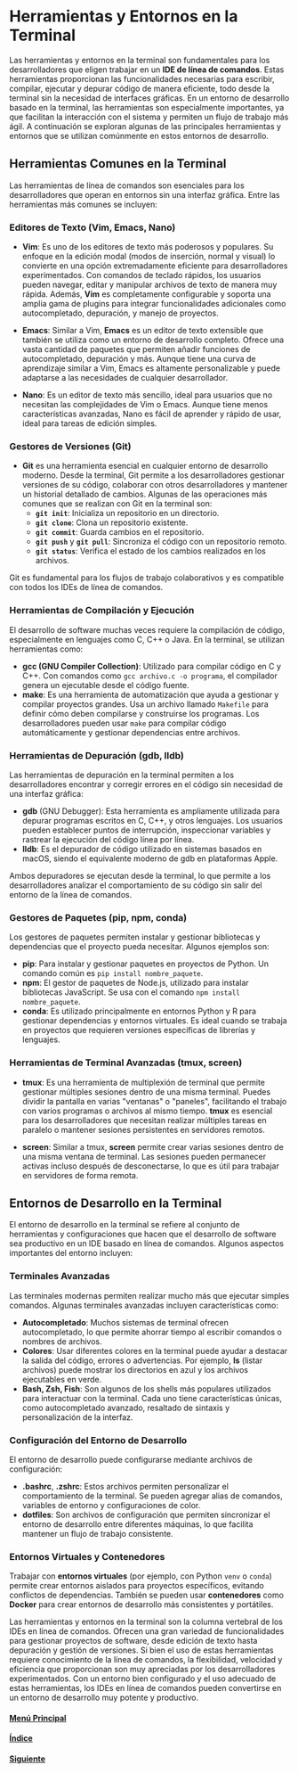 # **Herramientas y Entornos en la Terminal**

Las herramientas y entornos en la terminal son fundamentales para los desarrolladores que eligen trabajar en un **IDE de línea de comandos**. Estas herramientas proporcionan las funcionalidades necesarias para escribir, compilar, ejecutar y depurar código de manera eficiente, todo desde la terminal sin la necesidad de interfaces gráficas. En un entorno de desarrollo basado en la terminal, las herramientas son especialmente importantes, ya que facilitan la interacción con el sistema y permiten un flujo de trabajo más ágil. A continuación se exploran algunas de las principales herramientas y entornos que se utilizan comúnmente en estos entornos de desarrollo.

## **Herramientas Comunes en la Terminal**

Las herramientas de línea de comandos son esenciales para los desarrolladores que operan en entornos sin una interfaz gráfica. Entre las herramientas más comunes se incluyen:

### **Editores de Texto (Vim, Emacs, Nano)**
- **Vim**: Es uno de los editores de texto más poderosos y populares. Su enfoque en la edición modal (modos de inserción, normal y visual) lo convierte en una opción extremadamente eficiente para desarrolladores experimentados. Con comandos de teclado rápidos, los usuarios pueden navegar, editar y manipular archivos de texto de manera muy rápida. Además, **Vim** es completamente configurable y soporta una amplia gama de plugins para integrar funcionalidades adicionales como autocompletado, depuración, y manejo de proyectos.

- **Emacs**: Similar a Vim, **Emacs** es un editor de texto extensible que también se utiliza como un entorno de desarrollo completo. Ofrece una vasta cantidad de paquetes que permiten añadir funciones de autocompletado, depuración y más. Aunque tiene una curva de aprendizaje similar a Vim, Emacs es altamente personalizable y puede adaptarse a las necesidades de cualquier desarrollador.

- **Nano**: Es un editor de texto más sencillo, ideal para usuarios que no necesitan las complejidades de Vim o Emacs. Aunque tiene menos características avanzadas, Nano es fácil de aprender y rápido de usar, ideal para tareas de edición simples.

### **Gestores de Versiones (Git)**
- **Git** es una herramienta esencial en cualquier entorno de desarrollo moderno. Desde la terminal, Git permite a los desarrolladores gestionar versiones de su código, colaborar con otros desarrolladores y mantener un historial detallado de cambios. Algunas de las operaciones más comunes que se realizan con Git en la terminal son:
  - **`git init`**: Inicializa un repositorio en un directorio.
  - **`git clone`**: Clona un repositorio existente.
  - **`git commit`**: Guarda cambios en el repositorio.
  - **`git push`** y **`git pull`**: Sincroniza el código con un repositorio remoto.
  - **`git status`**: Verifica el estado de los cambios realizados en los archivos.
  
Git es fundamental para los flujos de trabajo colaborativos y es compatible con todos los IDEs de línea de comandos.

### **Herramientas de Compilación y Ejecución**
El desarrollo de software muchas veces requiere la compilación de código, especialmente en lenguajes como C, C++ o Java. En la terminal, se utilizan herramientas como:
- **gcc (GNU Compiler Collection)**: Utilizado para compilar código en C y C++. Con comandos como `gcc archivo.c -o programa`, el compilador genera un ejecutable desde el código fuente.
- **make**: Es una herramienta de automatización que ayuda a gestionar y compilar proyectos grandes. Usa un archivo llamado `Makefile` para definir cómo deben compilarse y construirse los programas. Los desarrolladores pueden usar `make` para compilar código automáticamente y gestionar dependencias entre archivos.

### **Herramientas de Depuración (gdb, lldb)**
Las herramientas de depuración en la terminal permiten a los desarrolladores encontrar y corregir errores en el código sin necesidad de una interfaz gráfica:
- **gdb** (GNU Debugger): Esta herramienta es ampliamente utilizada para depurar programas escritos en C, C++, y otros lenguajes. Los usuarios pueden establecer puntos de interrupción, inspeccionar variables y rastrear la ejecución del código línea por línea.
- **lldb**: Es el depurador de código utilizado en sistemas basados en macOS, siendo el equivalente moderno de gdb en plataformas Apple.

Ambos depuradores se ejecutan desde la terminal, lo que permite a los desarrolladores analizar el comportamiento de su código sin salir del entorno de la línea de comandos.

### **Gestores de Paquetes (pip, npm, conda)**
Los gestores de paquetes permiten instalar y gestionar bibliotecas y dependencias que el proyecto pueda necesitar. Algunos ejemplos son:
- **pip**: Para instalar y gestionar paquetes en proyectos de Python. Un comando común es `pip install nombre_paquete`.
- **npm**: El gestor de paquetes de Node.js, utilizado para instalar bibliotecas JavaScript. Se usa con el comando `npm install nombre_paquete`.
- **conda**: Es utilizado principalmente en entornos Python y R para gestionar dependencias y entornos virtuales. Es ideal cuando se trabaja en proyectos que requieren versiones específicas de librerías y lenguajes.

### **Herramientas de Terminal Avanzadas (tmux, screen)**
- **tmux**: Es una herramienta de multiplexión de terminal que permite gestionar múltiples sesiones dentro de una misma terminal. Puedes dividir la pantalla en varias "ventanas" o "paneles", facilitando el trabajo con varios programas o archivos al mismo tiempo. **tmux** es esencial para los desarrolladores que necesitan realizar múltiples tareas en paralelo o mantener sesiones persistentes en servidores remotos.
  
- **screen**: Similar a tmux, **screen** permite crear varias sesiones dentro de una misma ventana de terminal. Las sesiones pueden permanecer activas incluso después de desconectarse, lo que es útil para trabajar en servidores de forma remota.

## **Entornos de Desarrollo en la Terminal**

El entorno de desarrollo en la terminal se refiere al conjunto de herramientas y configuraciones que hacen que el desarrollo de software sea productivo en un IDE basado en línea de comandos. Algunos aspectos importantes del entorno incluyen:

### **Terminales Avanzadas**
Las terminales modernas permiten realizar mucho más que ejecutar simples comandos. Algunas terminales avanzadas incluyen características como:
- **Autocompletado**: Muchos sistemas de terminal ofrecen autocompletado, lo que permite ahorrar tiempo al escribir comandos o nombres de archivos.
- **Colores**: Usar diferentes colores en la terminal puede ayudar a destacar la salida del código, errores o advertencias. Por ejemplo, **ls** (listar archivos) puede mostrar los directorios en azul y los archivos ejecutables en verde.
- **Bash, Zsh, Fish**: Son algunos de los shells más populares utilizados para interactuar con la terminal. Cada uno tiene características únicas, como autocompletado avanzado, resaltado de sintaxis y personalización de la interfaz.

### **Configuración del Entorno de Desarrollo**
El entorno de desarrollo puede configurarse mediante archivos de configuración:
- **.bashrc**, **.zshrc**: Estos archivos permiten personalizar el comportamiento de la terminal. Se pueden agregar alias de comandos, variables de entorno y configuraciones de color.
- **dotfiles**: Son archivos de configuración que permiten sincronizar el entorno de desarrollo entre diferentes máquinas, lo que facilita mantener un flujo de trabajo consistente.

### **Entornos Virtuales y Contenedores**
Trabajar con **entornos virtuales** (por ejemplo, con Python `venv` o `conda`) permite crear entornos aislados para proyectos específicos, evitando conflictos de dependencias. También se pueden usar **contenedores** como **Docker** para crear entornos de desarrollo más consistentes y portátiles.

Las herramientas y entornos en la terminal son la columna vertebral de los IDEs en línea de comandos. Ofrecen una gran variedad de funcionalidades para gestionar proyectos de software, desde edición de texto hasta depuración y gestión de versiones. Si bien el uso de estas herramientas requiere conocimiento de la línea de comandos, la flexibilidad, velocidad y eficiencia que proporcionan son muy apreciadas por los desarrolladores experimentados. Con un entorno bien configurado y el uso adecuado de estas herramientas, los IDEs en línea de comandos pueden convertirse en un entorno de desarrollo muy potente y productivo.

#### [Menú Principal](../../index.md)
#### [Índice](./index.md)
#### [Siguiente](./03_IDEScomandos.md)